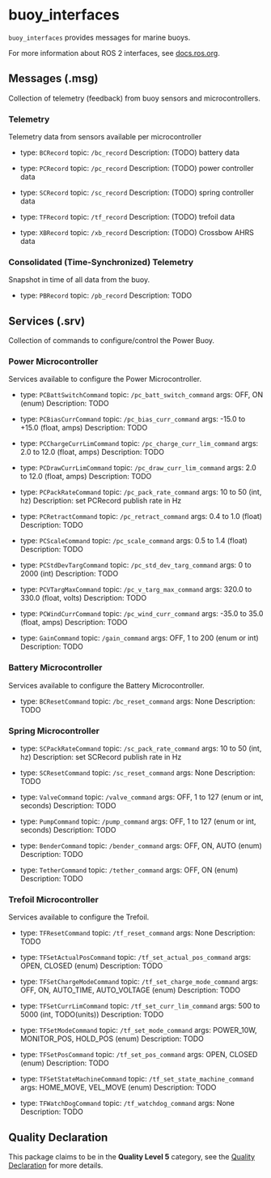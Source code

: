 # buoy_interfaces

`buoy_interfaces` provides messages for marine buoys.

For more information about ROS 2 interfaces, see [docs.ros.org](https://docs.ros.org/en/rolling/Concepts/About-ROS-Interfaces.html).

## Messages (.msg)
Collection of telemetry (feedback) from buoy sensors and microcontrollers.

### Telemetry
Telemetry data from sensors available per microcontroller

- type: `BCRecord`
  topic: `/bc_record`
  Description: (TODO) battery data

- type: `PCRecord`
  topic: `/pc_record`
  Description: (TODO) power controller data

- type: `SCRecord`
  topic: `/sc_record`
  Description: (TODO) spring controller data

- type: `TFRecord`
  topic: `/tf_record`
  Description: (TODO) trefoil data

- type: `XBRecord`
  topic: `/xb_record`
  Description: (TODO) Crossbow AHRS data

### Consolidated (Time-Synchronized) Telemetry
Snapshot in time of all data from the buoy.

- type: `PBRecord`
  topic: `/pb_record`
  Description: TODO

## Services (.srv)
Collection of commands to configure/control the Power Buoy.

### Power Microcontroller
Services available to configure the Power Microcontroller.

- type: `PCBattSwitchCommand`
  topic: `/pc_batt_switch_command`
  args: OFF, ON (enum)
  Description: TODO

- type: `PCBiasCurrCommand`
  topic: `/pc_bias_curr_command`
  args: -15.0 to +15.0 (float, amps)
  Description: TODO

- type: `PCChargeCurrLimCommand`
  topic: `/pc_charge_curr_lim_command`
  args: 2.0 to 12.0 (float, amps)
  Description: TODO

- type: `PCDrawCurrLimCommand`
  topic: `/pc_draw_curr_lim_command`
  args: 2.0 to 12.0 (float, amps)
  Description: TODO

- type: `PCPackRateCommand`
  topic: `/pc_pack_rate_command`
  args: 10 to 50 (int, hz)
  Description: set PCRecord publish rate in Hz

- type: `PCRetractCommand`
  topic: `/pc_retract_command`
  args: 0.4 to 1.0 (float)
  Description: TODO

- type: `PCScaleCommand`
  topic: `/pc_scale_command`
  args: 0.5 to 1.4 (float)
  Description: TODO

- type: `PCStdDevTargCommand`
  topic: `/pc_std_dev_targ_command`
  args: 0 to 2000 (int)
  Description: TODO

- type: `PCVTargMaxCommand`
  topic: `/pc_v_targ_max_command`
  args: 320.0 to 330.0 (float, volts)
  Description: TODO

- type: `PCWindCurrCommand`
  topic: `/pc_wind_curr_command`
  args: -35.0 to 35.0 (float, amps)
  Description: TODO

- type: `GainCommand`
  topic: `/gain_command`
  args: OFF, 1 to 200 (enum or int)
  Description: TODO

### Battery Microcontroller
Services available to configure the Battery Microcontroller.

- type: `BCResetCommand`
  topic: `/bc_reset_command`
  args: None
  Description: TODO

### Spring Microcontroller
- type: `SCPackRateCommand`
  topic: `/sc_pack_rate_command`
  args: 10 to 50 (int, hz)
  Description: set SCRecord publish rate in Hz

- type: `SCResetCommand`
  topic: `/sc_reset_command`
  args: None
  Description: TODO

- type: `ValveCommand`
  topic: `/valve_command`
  args: OFF, 1 to 127 (enum or int, seconds)
  Description: TODO

- type: `PumpCommand`
  topic: `/pump_command`
  args: OFF, 1 to 127 (enum or int, seconds)
  Description: TODO

- type: `BenderCommand`
  topic: `/bender_command`
  args: OFF, ON, AUTO (enum)
  Description: TODO

- type: `TetherCommand`
  topic: `/tether_command`
  args: OFF, ON (enum)
  Description: TODO

### Trefoil Microcontroller
Services available to configure the Trefoil.

- type: `TFResetCommand`
  topic: `/tf_reset_command`
  args: None
  Description: TODO

- type: `TFSetActualPosCommand`
  topic: `/tf_set_actual_pos_command`
  args: OPEN, CLOSED (enum)
  Description: TODO

- type: `TFSetChargeModeCommand`
  topic: `/tf_set_charge_mode_command`
  args: OFF, ON, AUTO_TIME, AUTO_VOLTAGE (enum)
  Description: TODO

- type: `TFSetCurrLimCommand`
  topic: `/tf_set_curr_lim_command`
  args: 500 to 5000 (int, TODO(units))
  Description: TODO

- type: `TFSetModeCommand`
  topic: `/tf_set_mode_command`
  args: POWER_10W, MONITOR_POS, HOLD_POS (enum)
  Description: TODO

- type: `TFSetPosCommand`
  topic: `/tf_set_pos_command`
  args: OPEN, CLOSED (enum)
  Description: TODO

- type: `TFSetStateMachineCommand`
  topic: `/tf_set_state_machine_command`
  args: HOME_MOVE, VEL_MOVE (enum)
  Description: TODO

- type: `TFWatchDogCommand`
  topic: `/tf_watchdog_command`
  args: None
  Description: TODO


## Quality Declaration

This package claims to be in the **Quality Level 5** category, see the [Quality Declaration](QUALITY_DECLARATION.md) for more details.
